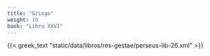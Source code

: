 ```yaml
---
title: "Griego"
weight: 10
book: "Libro XXVI"
---
```

{{< greek_text "static/data/libros/res-gestae/perseus-lib-26.xml" >}}
